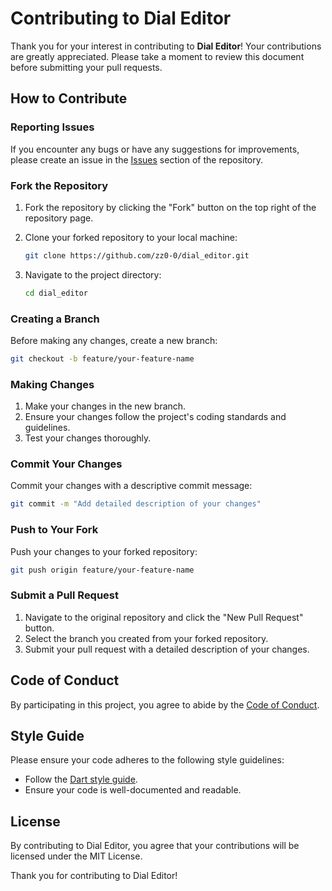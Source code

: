# Contributing to Dial Editor

Thank you for your interest in contributing to **Dial Editor**! Your contributions are greatly appreciated. Please take a moment to review this document before submitting your pull requests.

## How to Contribute

### Reporting Issues

If you encounter any bugs or have any suggestions for improvements, please create an issue in the [Issues](https://github.com/zz0-0/dial_editor/issues) section of the repository.

### Fork the Repository

1. Fork the repository by clicking the "Fork" button on the top right of the repository page.
2. Clone your forked repository to your local machine:
   
    ```sh
    git clone https://github.com/zz0-0/dial_editor.git
    ```
4. Navigate to the project directory:
   
    ```sh
    cd dial_editor
    ```

### Creating a Branch

Before making any changes, create a new branch:

```sh
git checkout -b feature/your-feature-name
```

### Making Changes

1. Make your changes in the new branch.
2. Ensure your changes follow the project's coding standards and guidelines.
3. Test your changes thoroughly.

### Commit Your Changes

Commit your changes with a descriptive commit message:

```sh
git commit -m "Add detailed description of your changes"
```

### Push to Your Fork

Push your changes to your forked repository:

```sh
git push origin feature/your-feature-name
```

### Submit a Pull Request

1. Navigate to the original repository and click the "New Pull Request" button.
2. Select the branch you created from your forked repository.
3. Submit your pull request with a detailed description of your changes.

## Code of Conduct

By participating in this project, you agree to abide by the [Code of Conduct](../CODE_OF_CONDUCT/CODE_OF_CONDUCT.md).

## Style Guide

Please ensure your code adheres to the following style guidelines:
- Follow the [Dart style guide](https://dart.dev/guides/language/effective-dart/style).
- Ensure your code is well-documented and readable.

## License

By contributing to Dial Editor, you agree that your contributions will be licensed under the MIT License.

Thank you for contributing to Dial Editor!
